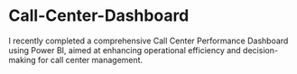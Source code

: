# Call-Center-Dashboard
I recently completed a comprehensive Call Center Performance Dashboard using Power BI, aimed at enhancing operational efficiency and decision-making for call center management.
